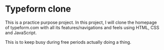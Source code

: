 # Typeform clone

This is a practice purpose project. In this project, I will clone the homepage of typeform.com with all its features/navigations and feels using HTML, CSS and JavaScript.

This is to keep busy during free periods actually doing a thing.
